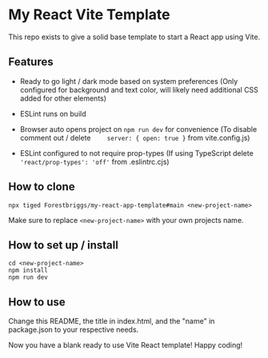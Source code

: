 # My React Vite Template

This repo exists to give a solid base template to start a React app using Vite.

## Features

* Ready to go light / dark mode based on system preferences (Only configured for background and text color, will likely need additional CSS added for other elements)

* ESLint runs on build

* Browser auto opens project on ```npm run dev``` for convenience (To disable comment out / delete ```    server: {
        open: true
    }``` from vite.config.js)

* ESLint configured to not require prop-types (If using TypeScript delete ```'react/prop-types': 'off'``` from .eslintrc.cjs)

## How to clone

```
npx tiged Forestbriggs/my-react-app-template#main <new-project-name>
```

Make sure to replace ```<new-project-name>```
with your own projects name.

## How to set up / install

```
cd <new-project-name>
npm install
npm run dev
```

## How to use

Change this README, the title in index.html, and the "name" in package.json to your respective needs.

Now you have a blank ready to use Vite React template! Happy coding!